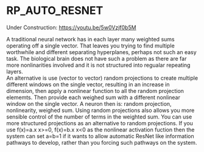 # RP_AUTO_RESNET
Under Construction:
https://youtu.be/5w0Vzjf0b5M

A traditional neural network has in each layer many weighted sums operating off a single vector. That leaves you trying to find multiple worthwhile and different separating hyperplanes, perhaps not such an easy task. The biological brain does not have such a problem as there are far more nonlinarities involved and it is not structured into regualar repeating layers.   
An alternative is use (vector to vector) random projections to create multiple different windows on the single vector, resulting in an increase in dimension, then apply a nonlinear function to all the random projection elememts.  Then provide each weighed sum with a different nonlinear window on the single vector.  A neuron then is: random projection, nonlinearity, weighed sum.
Using random projections also allows you more sensible control of the number of terms in the weighted sum.
You can use more structured projections as an alternative to random projections.
If you use f(x)=a.x x>=0, f(x)=b.x x<0 as the nonlinear activation fuction then the system can set a=b=1 if it wants to allow automatic ResNet like information pathways to develop, rather than you forcing such pathways on the system. 
